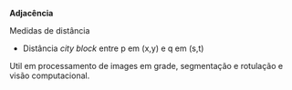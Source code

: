 
**Adjacência**

Medidas de distância
- Distância *city block* entre p em (x,y) e q em (s,t)

Util em processamento de images em grade, segmentação e rotulação e visão computacional.

